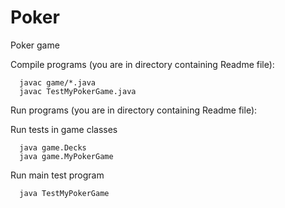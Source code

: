 # Poker
Poker game

Compile programs (you are in directory containing Readme file):

```
  javac game/*.java
  javac TestMyPokerGame.java
```

Run programs (you are in directory containing Readme file):

Run tests in game classes
```
  java game.Decks
  java game.MyPokerGame
```
Run main test program
```
  java TestMyPokerGame
```
